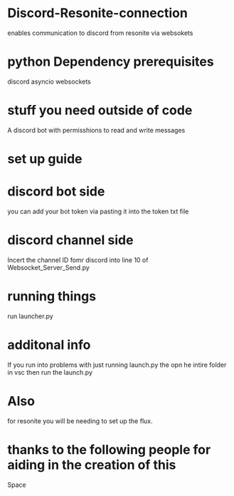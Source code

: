 # Discord-Resonite-connection
enables communication to discord from resonite via websokets

# python Dependency prerequisites

discord
asyncio
websockets

# stuff you need outside of code

A discord bot with permisshions to read and write messages

# set up guide 

# discord bot side

you can add your bot token via pasting it into the token txt file

# discord channel side
Incert the channel ID fomr discord into line 10 of Websocket_Server_Send.py

# running things

run launcher.py

# additonal info

If you run into problems with just running launch.py the opn he intire folder in vsc then run the launch.py

# Also

for resonite you will be needing to set up the flux.

# thanks to the following people for aiding in the creation of this

Space
